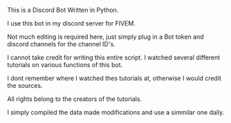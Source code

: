 This is a Discord Bot Written in Python. 

I use this bot in my discord server for FIVEM.

Not much editing is required here, just simply plug in a Bot token and discord channels for the channel ID's.



I cannot take credit for writing this entire script. 
I watched several different tutorials on various functions of this bot. 

I dont remember where I watched thes tutorials at, otherwise I would credit the sources. 

All rights belong to the creators of the tutorials. 

I simply compiled the data made modifications and use a simmilar one daily. 

